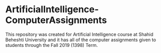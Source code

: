 # ArtificialIntelligence-ComputerAssignments
This repository was created for Artificial Intelligence course at Shahid Beheshti University and it has all of the computer assignments given to students through the Fall 2019 (1398) Term.
